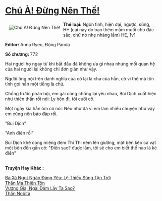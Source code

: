 <a href="https://utruyen.com/chu-a-dung-nen-the/13526/" title="Chú À! Đừng Nên Thế!"><h1>Chú À! Đừng Nên Thế!</h1></a><div style="display:table"><img align="right" style="float: left; padding: 10px;" src="https://utruyen.com/images/story/200x260/chu-a-dung-nen-the.jpg" alt="Chú À! Đừng Nên Thế!"><b>Thể loại:</b> Ngôn tình, hiện đại, ngược, sủng, H+ (cái này do bạn thêm mắm muối cho đặc sắc, chứ nó nhẹ nhàng lắm) HE, 1v1<p></p><b>Editor:</b> Anna Ryeo, Động Panda<p></p><b>Số chương: </b>772<p></p>Hai người họ ngay từ khi bắt đầu đã không ưa gì nhau nhưng mối quan hệ của hai người lại không chỉ đơn giản như vậy.<p></p>Người ông nội trên danh nghĩa của cô lại là cha của hắn, cô vì thế mà tôn tính gọi hắn một tiếng là chú.<p></p>Chồng trước phản bội, em gái cùng chồng lại yêu nhau, Bùi Dịch xuất hiện như thiên thần rồi nói: Ly hôn đi, tôi cưới cô.<p></p>Một ngày kia hắn ôm cô nói: Nếu như đã vì em làm nhiều chuyện như vậy em cũng nên báo đáp rồi.<p></p>"Bùi Dịch"<p></p>"Anh điên rồi"<p></p>Bùi Dịch khẽ cong miệng đem Thi Thi ném lên giường, một bên kéo cà vạt một bên đến gần cô: "Điên sao? được lắm, tôi sẽ cho em biết thế nào là kẻ điên"</div><p><br><b>Truyện Hay Khác :</b></p><a href="https://utruyen.com/ba-xa-ngot-ngao-dang-yeu-le-thieu-sung-tan-troi/17409/" alt="Bà Xã Ngọt Ngào Đáng Yêu: Lệ Thiếu Sủng Tận Trời">Bà Xã Ngọt Ngào Đáng Yêu: Lệ Thiếu Sủng Tận Trời</a><br/><a href="https://github.com/quanluxury/truyenhot/tree/master/truyenhay/9620/" alt="Thần Ma Thiên Tôn">Thần Ma Thiên Tôn</a><br/><a href="https://github.com/quanluxury/ngontinhhot/tree/master/truyenhay/17387/" alt="Vương Gia, Ngài Dám Lấy Ta Sao?">Vương Gia, Ngài Dám Lấy Ta Sao?</a><br/><a href="https://truyenngontinhay.wordpress.com/2019/10/03/than-nobita/" alt="Thần Nobita">Thần Nobita</a><br/>